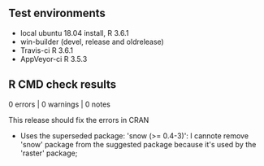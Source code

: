 ## Test environments
* local ubuntu 18.04 install, R 3.6.1
* win-builder (devel, release and oldrelease)
* Travis-ci R 3.6.1
* AppVeyor-ci R 3.5.3

## R CMD check results
0 errors | 0 warnings | 0 notes

This release should fix the errors in CRAN

* Uses the superseded package: 'snow (>= 0.4-3)':
I cannote remove 'snow' package from the suggested package because it's used by the 'raster' package;
